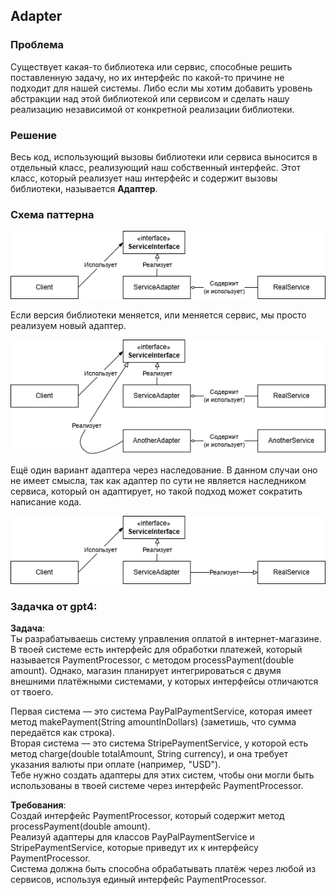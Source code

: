 ## Adapter
### Проблема

Существует какая-то библиотека или сервис, способные решить поставленную задачу, 
но их интерфейс по какой-то причине не подходит для нашей системы. 
Либо если мы хотим добавить уровень абстракции над этой библиотекой или сервисом и сделать нашу реализацию независимой от конкретной реализации библиотеки.

### Решение
Весь код, использующий вызовы библиотеки или сервиса выносится в отдельный класс, реализующий наш собственный интерфейс.
Этот класс, который реализует наш интерфейс и содержит вызовы библиотеки, называется **Адаптер**.

### Схема паттерна
<img src="./imgs/img.png">

Если версия библиотеки меняется, или меняется сервис, мы просто реализуем новый адаптер.

<img src="./imgs/img_1.png">

Ещё один вариант адаптера через наследование. В данном случаи оно не имеет смысла, так как адаптер по сути не является наследником сервиса, который он адаптирует, но такой подход может сократить написание кода.

<img src="./imgs/img_2.png">

### Задачка от gpt4:
**Задача**:<br>
Ты разрабатываешь систему управления оплатой в интернет-магазине. В твоей системе есть интерфейс для обработки платежей, который называется PaymentProcessor, с методом processPayment(double amount). Однако, магазин планирует интегрироваться с двумя внешними платёжными системами, у которых интерфейсы отличаются от твоего.

Первая система — это система PayPalPaymentService, которая имеет метод makePayment(String amountInDollars) (заметишь, что сумма передаётся как строка).<br>
Вторая система — это система StripePaymentService, у которой есть метод charge(double totalAmount, String currency), и она требует указания валюты при оплате (например, "USD").<br>
Тебе нужно создать адаптеры для этих систем, чтобы они могли быть использованы в твоей системе через интерфейс PaymentProcessor.<br>

**Требования**:<br>
Создай интерфейс PaymentProcessor, который содержит метод processPayment(double amount).<br>
Реализуй адаптеры для классов PayPalPaymentService и StripePaymentService, которые приведут их к интерфейсу PaymentProcessor.<br>
Система должна быть способна обрабатывать платёж через любой из сервисов, используя единый интерфейс PaymentProcessor.